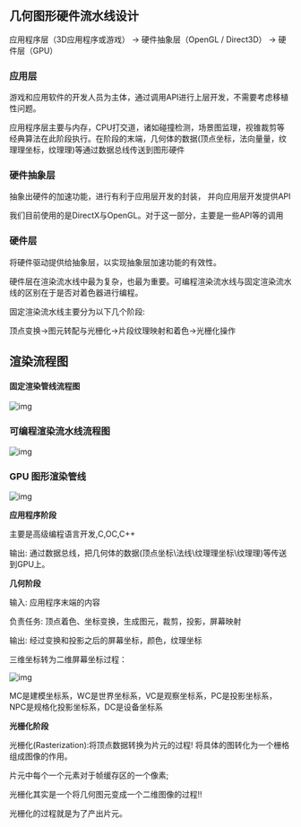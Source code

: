 ## 几何图形硬件流⽔线设计

应⽤程序层（3D应用程序或游戏）  ->  硬件抽象层（OpenGL / Direct3D） ->  硬件层（GPU）

### 应⽤层

游戏和应⽤软件的开发人员为主体，通过调⽤API进⾏上层开发，不需要考虑移植性问题。 

应⽤程序层主要与内存，CPU打交道，诸如碰撞检测，场景图监理，视锥裁剪等经典算法在此阶段执⾏。在阶段的末端，⼏何体的数据(顶点坐标，法向量量，纹理理坐标，纹理理)等通过数据总线传送到图形硬件

### 硬件抽象层

抽象出硬件的加速功能，进⾏有利于应⽤层开发的封装， 并向应⽤层开发提供API

我们⽬前使⽤的是DirectX与OpenGL。对于这⼀部分，主要是⼀些API等的调⽤

### 硬件层

将硬件驱动提供给抽象层，以实现抽象层加速功能的有效性。

硬件层在渲染流水线中最为复杂，也最为重要。可编程渲染流水线与固定渲染流水线的区别在于是否对着⾊器进行编程。

固定渲染流⽔线主要分为以下⼏个阶段:

顶点变换->图元转配与光栅化->⽚段纹理映射和着⾊->光栅化操作

## 渲染流程图

#### 固定渲染管线流程图

![img](http://xingyajie.oss-cn-hangzhou.aliyuncs.com/uPic/1200.png)

### 可编程渲染流⽔线流程图

![img](http://xingyajie.oss-cn-hangzhou.aliyuncs.com/uPic/2.png)

### GPU 图形渲染管线

![img](http://xingyajie.oss-cn-hangzhou.aliyuncs.com/uPic/1100.png)

**应⽤程序阶段**

主要是高级编程语言开发,C,OC,C++

输出: 通过数据总线，把几何体的数据(顶点坐标\法线\纹理理坐标\纹理理)等传送到GPU上。

**几何阶段**

输入: 应用程序末端的内容

负责任务: 顶点着色、坐标变换，生成图元，裁剪，投影，屏幕映射

输出: 经过变换和投影之后的屏幕坐标，颜色，纹理坐标

三维坐标转为二维屏幕坐标过程：

![img](http://xingyajie.oss-cn-hangzhou.aliyuncs.com/uPic/1200-20220812103715590.png)

MC是建模坐标系，WC是世界坐标系，VC是观察坐标系，PC是投影坐标系，NPC是规格化投影坐标系，DC是设备坐标系

**光栅化阶段**

光栅化(Rasterization):将顶点数据转换为⽚元的过程! 将具体的图转化为一个栅格组成图像的作用。

片元中每个一个元素对于帧缓存区的一个像素;

光栅化其实是一个将几何图元变成一个二维图像的过程!!

光栅化的过程就是为了产出片元。